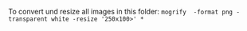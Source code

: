 To convert und resize all images in this folder:
`mogrify  -format png -transparent white -resize '250x100>' *`
